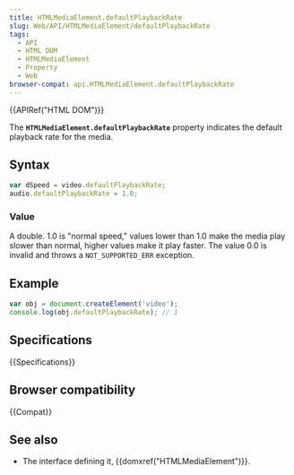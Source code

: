 ```yaml
---
title: HTMLMediaElement.defaultPlaybackRate
slug: Web/API/HTMLMediaElement/defaultPlaybackRate
tags:
  - API
  - HTML DOM
  - HTMLMediaElement
  - Property
  - Web
browser-compat: api.HTMLMediaElement.defaultPlaybackRate
---
```

{{APIRef("HTML DOM")}}

The **`HTMLMediaElement.defaultPlaybackRate`** property indicates the default playback rate for the media.

## Syntax

```js
var dSpeed = video.defaultPlaybackRate;
audio.defaultPlaybackRate = 1.0;
```

### Value

A double. 1.0 is "normal speed," values lower than 1.0 make the media play slower than normal, higher values make it play faster. The value 0.0 is invalid and throws a `NOT_SUPPORTED_ERR` exception.

## Example

```js
var obj = document.createElement('video');
console.log(obj.defaultPlaybackRate); // 1
```

## Specifications

{{Specifications}}

## Browser compatibility

{{Compat}}

## See also

- The interface defining it, {{domxref("HTMLMediaElement")}}.
